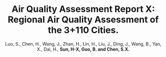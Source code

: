 ---
title: "Air Quality Assessment Report X: Regional Air Quality Assessment of the 3+110 Cities."
collection: publications_aqa
author:  Luo, S., Chen, H., Wang, J., Zhan, H., Lin, H.,  Liu, J., Ding, J., Wang, B., Yan, X., Dai, H., <strong>Sun, H-X<strong>, Guo, B. and Chen, S.X.
conf: 'Center for Statistics at Peking University.'
year: 2023
paperurl: /publications/papers/Air_Quality_Assessment_Report_X.pdf
additional: true
---